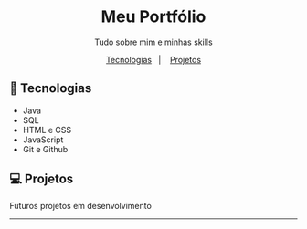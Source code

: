 <h1 align="center"> Meu Portfólio </h1>

<p align="center">
Tudo sobre mim e minhas skills
</p>

<p align="center">
  <a href="#-tecnologias">Tecnologias</a>&nbsp;&nbsp;&nbsp;|&nbsp;&nbsp;&nbsp;
  <a href="#-projeto">Projetos</a>
</p>

## 🚀 Tecnologias

- Java
- SQL
- HTML e CSS
- JavaScript
- Git e Github

## 💻 Projetos

Futuros projetos em desenvolvimento

---
